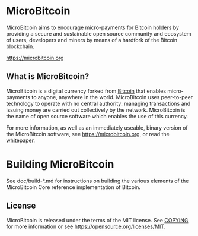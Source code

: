 MicroBitcoin
=====================================

MicroBitcoin aims to encourage micro-payments
for Bitcoin holders by providing a secure and
sustainable open source community and
ecosystem of users, developers and
miners by means of a hardfork
of the Bitcoin blockchain.

https://microbitcoin.org

What is MicroBitcoin?
----------------

MicroBitcoin is a digital currency forked from [Bitcoin](https://github.com/bitcoin/bitcoin) that enables micro-payments to anyone, anywhere in the world. MicroBitcoin uses peer-to-peer technology to operate
with no central authority: managing transactions and issuing money are carried
out collectively by the network. MicroBitcoin is the name of open source
software which enables the use of this currency.

For more information, as well as an immediately useable, binary version of
the MicroBitcoin software, see https://microbitcoin.org, or read the
[whitepaper](https://microbitcoin.org/assets/MBC_Whitepaper_v1.pdf).

Building MicroBitcoin
================

See doc/build-*.md for instructions on building the various
elements of the MicroBitcoin Core reference implementation of Bitcoin.

License
-------

MicroBitcoin is released under the terms of the MIT license. See [COPYING](COPYING) for more
information or see https://opensource.org/licenses/MIT.
